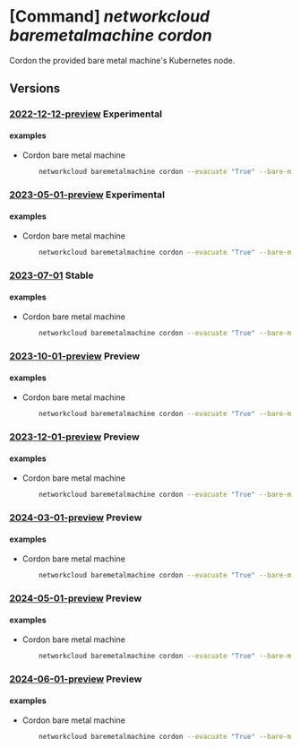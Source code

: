 # [Command] _networkcloud baremetalmachine cordon_

Cordon the provided bare metal machine's Kubernetes node.

## Versions

### [2022-12-12-preview](/Resources/mgmt-plane/L3N1YnNjcmlwdGlvbnMve30vcmVzb3VyY2Vncm91cHMve30vcHJvdmlkZXJzL21pY3Jvc29mdC5uZXR3b3JrY2xvdWQvYmFyZW1ldGFsbWFjaGluZXMve30vY29yZG9u/2022-12-12-preview.xml) **Experimental**

<!-- mgmt-plane /subscriptions/{}/resourcegroups/{}/providers/microsoft.networkcloud/baremetalmachines/{}/cordon 2022-12-12-preview -->

#### examples

- Cordon bare metal machine
    ```bash
        networkcloud baremetalmachine cordon --evacuate "True" --bare-metal-machine-name "bareMetalMachineName" --resource-group "resourceGroupName"
    ```

### [2023-05-01-preview](/Resources/mgmt-plane/L3N1YnNjcmlwdGlvbnMve30vcmVzb3VyY2Vncm91cHMve30vcHJvdmlkZXJzL21pY3Jvc29mdC5uZXR3b3JrY2xvdWQvYmFyZW1ldGFsbWFjaGluZXMve30vY29yZG9u/2023-05-01-preview.xml) **Experimental**

<!-- mgmt-plane /subscriptions/{}/resourcegroups/{}/providers/microsoft.networkcloud/baremetalmachines/{}/cordon 2023-05-01-preview -->

#### examples

- Cordon bare metal machine
    ```bash
        networkcloud baremetalmachine cordon --evacuate "True" --bare-metal-machine-name "bareMetalMachineName" --resource-group "resourceGroupName"
    ```

### [2023-07-01](/Resources/mgmt-plane/L3N1YnNjcmlwdGlvbnMve30vcmVzb3VyY2Vncm91cHMve30vcHJvdmlkZXJzL21pY3Jvc29mdC5uZXR3b3JrY2xvdWQvYmFyZW1ldGFsbWFjaGluZXMve30vY29yZG9u/2023-07-01.xml) **Stable**

<!-- mgmt-plane /subscriptions/{}/resourcegroups/{}/providers/microsoft.networkcloud/baremetalmachines/{}/cordon 2023-07-01 -->

#### examples

- Cordon bare metal machine
    ```bash
        networkcloud baremetalmachine cordon --evacuate "True" --bare-metal-machine-name "bareMetalMachineName" --resource-group "resourceGroupName"
    ```

### [2023-10-01-preview](/Resources/mgmt-plane/L3N1YnNjcmlwdGlvbnMve30vcmVzb3VyY2Vncm91cHMve30vcHJvdmlkZXJzL21pY3Jvc29mdC5uZXR3b3JrY2xvdWQvYmFyZW1ldGFsbWFjaGluZXMve30vY29yZG9u/2023-10-01-preview.xml) **Preview**

<!-- mgmt-plane /subscriptions/{}/resourcegroups/{}/providers/microsoft.networkcloud/baremetalmachines/{}/cordon 2023-10-01-preview -->

#### examples

- Cordon bare metal machine
    ```bash
        networkcloud baremetalmachine cordon --evacuate "True" --bare-metal-machine-name "bareMetalMachineName" --resource-group "resourceGroupName"
    ```

### [2023-12-01-preview](/Resources/mgmt-plane/L3N1YnNjcmlwdGlvbnMve30vcmVzb3VyY2Vncm91cHMve30vcHJvdmlkZXJzL21pY3Jvc29mdC5uZXR3b3JrY2xvdWQvYmFyZW1ldGFsbWFjaGluZXMve30vY29yZG9u/2023-12-01-preview.xml) **Preview**

<!-- mgmt-plane /subscriptions/{}/resourcegroups/{}/providers/microsoft.networkcloud/baremetalmachines/{}/cordon 2023-12-01-preview -->

#### examples

- Cordon bare metal machine
    ```bash
        networkcloud baremetalmachine cordon --evacuate "True" --bare-metal-machine-name "bareMetalMachineName" --resource-group "resourceGroupName"
    ```

### [2024-03-01-preview](/Resources/mgmt-plane/L3N1YnNjcmlwdGlvbnMve30vcmVzb3VyY2Vncm91cHMve30vcHJvdmlkZXJzL21pY3Jvc29mdC5uZXR3b3JrY2xvdWQvYmFyZW1ldGFsbWFjaGluZXMve30vY29yZG9u/2024-03-01-preview.xml) **Preview**

<!-- mgmt-plane /subscriptions/{}/resourcegroups/{}/providers/microsoft.networkcloud/baremetalmachines/{}/cordon 2024-03-01-preview -->

#### examples

- Cordon bare metal machine
    ```bash
        networkcloud baremetalmachine cordon --evacuate "True" --bare-metal-machine-name "bareMetalMachineName" --resource-group "resourceGroupName"
    ```

### [2024-05-01-preview](/Resources/mgmt-plane/L3N1YnNjcmlwdGlvbnMve30vcmVzb3VyY2Vncm91cHMve30vcHJvdmlkZXJzL21pY3Jvc29mdC5uZXR3b3JrY2xvdWQvYmFyZW1ldGFsbWFjaGluZXMve30vY29yZG9u/2024-05-01-preview.xml) **Preview**

<!-- mgmt-plane /subscriptions/{}/resourcegroups/{}/providers/microsoft.networkcloud/baremetalmachines/{}/cordon 2024-05-01-preview -->

#### examples

- Cordon bare metal machine
    ```bash
        networkcloud baremetalmachine cordon --evacuate "True" --bare-metal-machine-name "bareMetalMachineName" --resource-group "resourceGroupName"
    ```

### [2024-06-01-preview](/Resources/mgmt-plane/L3N1YnNjcmlwdGlvbnMve30vcmVzb3VyY2Vncm91cHMve30vcHJvdmlkZXJzL21pY3Jvc29mdC5uZXR3b3JrY2xvdWQvYmFyZW1ldGFsbWFjaGluZXMve30vY29yZG9u/2024-06-01-preview.xml) **Preview**

<!-- mgmt-plane /subscriptions/{}/resourcegroups/{}/providers/microsoft.networkcloud/baremetalmachines/{}/cordon 2024-06-01-preview -->

#### examples

- Cordon bare metal machine
    ```bash
        networkcloud baremetalmachine cordon --evacuate "True" --bare-metal-machine-name "bareMetalMachineName" --resource-group "resourceGroupName"
    ```

